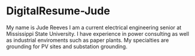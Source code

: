# DigitalResume-Jude
My name is Jude Reeves I am a current electrical engineering senior at Mississippi State University. I have experience in power consulting as well as industrial enviroments such as paper plants. My specialties are grounding for PV sites and substation grounding.
